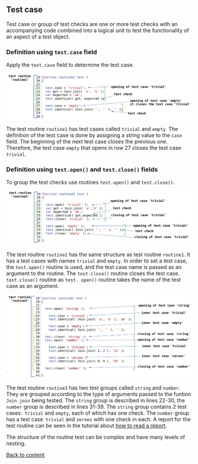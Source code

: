 ## Test case

Test case or group of test checks are one or more test checks with an accompanying code combined into a logical unit to test the functionality of an aspect of a test object.

### Definition using `test.case` field

Apply the `test.case` field to determine the test case.

![test.case.simple](../../images/test.case.simple.png)

The test routine `routine1` has test cases called `trivial` and `empty`. The definition of the test case is done by assigning a string value to the `case` field. The beginning of the next test case closes the previous one. Therefore, the test case `empty` that opens in row 27 closes the test case` trivial`.

### Definition using `test.open()` and `test.close()` fields

To group the test checks use routines `test.open()` and `test.close()`.

![test.case.open1](../../images/test.case.open1.png)

The test routine `routine2` has the same structure as test routine `routine1`. It has a test cases with names `trivial` and `empty`. In order to set a test case, the `test.open()` routine is used, and the test case name is passed as an argument to the routine. The `test.close()` routine closes the test case. `test.close()` routine as `test. open()` routine takes the name of the test case as an argument.

![test.case.open2](../../images/test.case.open2.png)

The test routine `routine3` has two test groups called `string` and `number`. They are grouped according to the type of arguments passed to the funtion `Join.join` being tested. The `string` group is described in lines 22-30, the` number` group is described in lines 31-39. The `string` group contains 2 test cases:` trivial` and `empty`, each of which has one check. The `number` group has a test case` trivial` and `zeroes` with one check in each. A report for the test routine can be seen in the tutorial about [how to read a report](Report.md).

The structure of the routine test can be complex and have many levels of nesting.

[Back to content](../README.md#Concepts)
